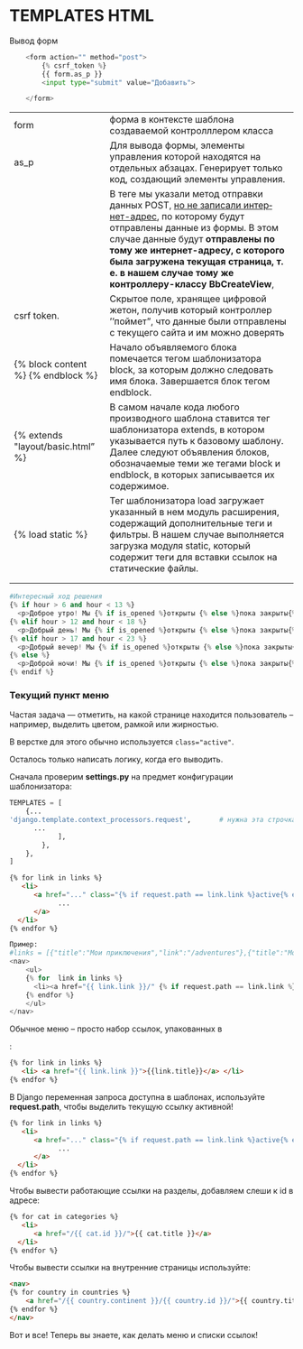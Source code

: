 # TEMPLATES HTML

 Вывод форм

```python
    <form action="" method="post">
        {% csrf_token %}
        {{ form.as_p }}
        <input type="submit" value="Добавить">

    </form>
```

|                                    |                                                              |
| ---------------------------------- | ------------------------------------------------------------ |
| form                               | форма в контексте шаблона создаваемой контролллером класса   |
| as_p                               | Для вывода формы, элементы управления которой находятся на отдельных абза­цах. Генерирует только код, создающий элементы управления. |
| <form>                             | В теге <fom> мы указали метод отправки данных POST, <u>но не записали интер­нет-адрес</u>, по которому будут отправлены данные из формы. В этом случае данные будут **отправлены по тому же интернет-адресу, с которого была за­гружена текущая страница, т. е. в нашем случае тому же контроллеру-классу BbCreateView**, |
| csrf token.                        | Cкрытое поле, хранящее цифровой жетон, получив который контроллер ’’пой­мет”, что данные были отправлены с текущего сайта и им можно доверять |
| {% block content %} {% endblock %} | Начало объявляемого блока помечается тегом шаблонизатора block, за которым должно следовать имя блока. Завершается блок тегом endblock. |
| {% extends "layout/basic.html” %}  | В самом начале кода любого производного шаблона ставится тег шаблонизатора extends, в котором указывается путь к базовому шаблону. Далее следуют объявле­ния блоков, обозначаемые теми же тегами block и endblock, в которых записывает­ся их содержимое. |
| {% load static %}                  | Тег шаблонизатора load загружает указанный в нем модуль расширения, содержа­щий дополнительные теги и фильтры. В нашем случае выполняется загрузка моду­ля static, который содержит теги для вставки ссылок на статические файлы. |
|                                    |                                                              |
|                                    |                                                              |

```python
#Интересный ход решения
{% if hour > 6 and hour < 13 %}
  <p>Доброе утро! Мы {% if is_opened %}открыты {% else %}пока закрыты{% endif %}!</p>
{% elif hour > 12 and hour < 18 %}
  <p>Добрый день! Мы {% if is_opened %}открыты {% else %}пока закрыты{% endif %}!</p>
{% elif hour > 17 and hour < 23 %}
  <p>Добрый вечер! Мы {% if is_opened %}открыты {% else %}пока закрыты{% endif %}!</p>
{% else %}
  <p>Доброй ночи! Мы {% if is_opened %}открыты {% else %}пока закрыты{% endif %}!</p>
{% endif %}
```

### Текущий пункт меню

Частая задача — отметить, на какой странице находится пользователь – например, выделить цветом, рамкой или жирностью.

В верстке для этого обычно используется `class="active"`.

Осталось только написать логику, когда его выводить.

Сначала проверим **settings.py** на предмет конфигурации шаблонизатора:

```python
TEMPLATES = [
    {...
'django.template.context_processors.request',       # нужна эта строчка
      ...          
            ],
        },
    },
]
```

```html
{% for link in links %}
   <li>
      <a href="..." class="{% if request.path == link.link %}active{% endif %}">
			...
      </a>
  </li>
{% endfor %}
```

```python
Пример:
#links = [{"title":"Мои приключения","link":"/adventures"},{"title":"Мои фотографии","link":"/photos"},{"title":"Реклама у меня","link":"/promo"},{"title":"Контакты","link":"/contacts"},]    
<nav>
    <ul>
    {% for  link in links %}
      <li><a href="{{ link.link }}/" {% if request.path == link.link %}class="active"{% endif %}>{{ link.title }}</a></li>        
    {% endfor %}
    </ul>
</nav>
```

Обычное меню – просто набор ссылок, упакованных в <nav>:

```html
{% for link in links %}
   <li> <a href="{{ link.link }}">{{link.title}}</a> </li>
{% endfor %}
```

В Django переменная запроса доступна в шаблонах, используйте **request.path**, чтобы выделить текущую ссылку активной!

```html
{% for link in links %}
   <li>
      <a href="..." class="{% if request.path == link.link %}active{% endif %}">
			...
      </a>
  </li>
{% endfor %}
```

Чтобы вывести работающие ссылки на разделы, добавляем слеши к id в адресе:

```html
{% for cat in categories %}
   <li>
      <a href="/{{ cat.id }}/">{{ cat.title }}</a>
  </li>
{% endfor %}
```

Чтобы вывести ссылки на внутренние страницы используйте:

```html
<nav>
{% for country in сountries %}
    <a href="/{{ country.continent }}/{{ country.id }}/">{{ country.title }}</a>
{% endfor %}
</nav>
```

Вот и все! Теперь вы знаете, как делать меню и списки ссылок!

